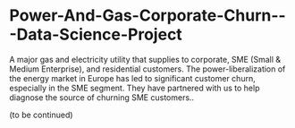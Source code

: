 # Power-And-Gas-Corporate-Churn---Data-Science-Project
A major gas and electricity utility that supplies to corporate, SME (Small &amp; Medium Enterprise), and residential customers. The power-liberalization of the energy market in Europe has led to significant customer churn, especially in the SME segment. They have partnered with us to help diagnose the source of churning SME customers..

(to be continued)
